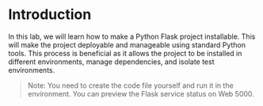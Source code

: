 # Introduction

In this lab, we will learn how to make a Python Flask project installable. This will make the project deployable and manageable using standard Python tools. This process is beneficial as it allows the project to be installed in different environments, manage dependencies, and isolate test environments.

> Note: You need to create the code file yourself and run it in the environment. You can preview the Flask service status on Web 5000.
